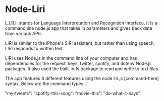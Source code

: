 # Node-Liri

L.I.R.I. stands for Language Interpretation and Recognition Interface. It is a command line node.js app that takes in parameters and gives back data from various APIs.

LIRI is similar to the iPhone's SIRI assistant, but rather than using speech, LIRI responds to written text.

LIRI uses Node.js in the command line of your computer and has dependencies for the request, keys, twitter, spotify, and dotenv Node.js packages. It also used the built-in fs package to read and write to text files.

The app features 4 different features using the node liri.js [command-here] syntax. Below are the command types...

"my-tweets": 
"spotify-this-song": 
"movie-this": 
"do-what-it-says":
